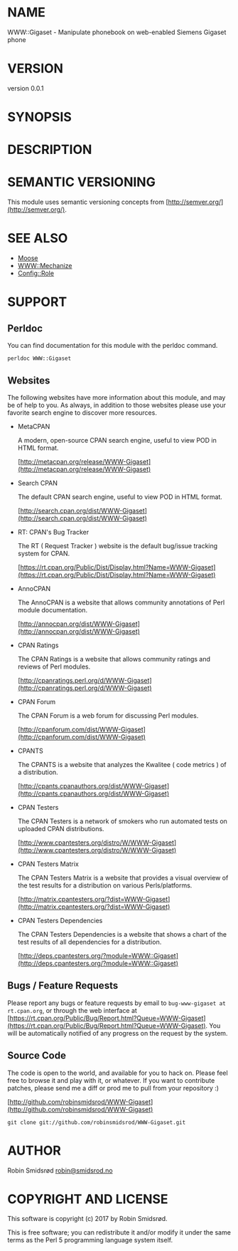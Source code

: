 # NAME

WWW::Gigaset - Manipulate phonebook on web-enabled Siemens Gigaset phone

# VERSION

version 0.0.1

# SYNOPSIS

# DESCRIPTION

# SEMANTIC VERSIONING

This module uses semantic versioning concepts from [http://semver.org/](http://semver.org/).

# SEE ALSO

- [Moose](https://metacpan.org/pod/Moose)
- [WWW::Mechanize](https://metacpan.org/pod/WWW::Mechanize)
- [Config::Role](https://metacpan.org/pod/Config::Role)

# SUPPORT

## Perldoc

You can find documentation for this module with the perldoc command.

    perldoc WWW::Gigaset

## Websites

The following websites have more information about this module, and may be of help to you. As always,
in addition to those websites please use your favorite search engine to discover more resources.

- MetaCPAN

    A modern, open-source CPAN search engine, useful to view POD in HTML format.

    [http://metacpan.org/release/WWW-Gigaset](http://metacpan.org/release/WWW-Gigaset)

- Search CPAN

    The default CPAN search engine, useful to view POD in HTML format.

    [http://search.cpan.org/dist/WWW-Gigaset](http://search.cpan.org/dist/WWW-Gigaset)

- RT: CPAN's Bug Tracker

    The RT ( Request Tracker ) website is the default bug/issue tracking system for CPAN.

    [https://rt.cpan.org/Public/Dist/Display.html?Name=WWW-Gigaset](https://rt.cpan.org/Public/Dist/Display.html?Name=WWW-Gigaset)

- AnnoCPAN

    The AnnoCPAN is a website that allows community annotations of Perl module documentation.

    [http://annocpan.org/dist/WWW-Gigaset](http://annocpan.org/dist/WWW-Gigaset)

- CPAN Ratings

    The CPAN Ratings is a website that allows community ratings and reviews of Perl modules.

    [http://cpanratings.perl.org/d/WWW-Gigaset](http://cpanratings.perl.org/d/WWW-Gigaset)

- CPAN Forum

    The CPAN Forum is a web forum for discussing Perl modules.

    [http://cpanforum.com/dist/WWW-Gigaset](http://cpanforum.com/dist/WWW-Gigaset)

- CPANTS

    The CPANTS is a website that analyzes the Kwalitee ( code metrics ) of a distribution.

    [http://cpants.cpanauthors.org/dist/WWW-Gigaset](http://cpants.cpanauthors.org/dist/WWW-Gigaset)

- CPAN Testers

    The CPAN Testers is a network of smokers who run automated tests on uploaded CPAN distributions.

    [http://www.cpantesters.org/distro/W/WWW-Gigaset](http://www.cpantesters.org/distro/W/WWW-Gigaset)

- CPAN Testers Matrix

    The CPAN Testers Matrix is a website that provides a visual overview of the test results for a distribution on various Perls/platforms.

    [http://matrix.cpantesters.org/?dist=WWW-Gigaset](http://matrix.cpantesters.org/?dist=WWW-Gigaset)

- CPAN Testers Dependencies

    The CPAN Testers Dependencies is a website that shows a chart of the test results of all dependencies for a distribution.

    [http://deps.cpantesters.org/?module=WWW::Gigaset](http://deps.cpantesters.org/?module=WWW::Gigaset)

## Bugs / Feature Requests

Please report any bugs or feature requests by email to `bug-www-gigaset at rt.cpan.org`, or through
the web interface at [https://rt.cpan.org/Public/Bug/Report.html?Queue=WWW-Gigaset](https://rt.cpan.org/Public/Bug/Report.html?Queue=WWW-Gigaset). You will be automatically notified of any
progress on the request by the system.

## Source Code

The code is open to the world, and available for you to hack on. Please feel free to browse it and play
with it, or whatever. If you want to contribute patches, please send me a diff or prod me to pull
from your repository :)

[http://github.com/robinsmidsrod/WWW-Gigaset](http://github.com/robinsmidsrod/WWW-Gigaset)

    git clone git://github.com/robinsmidsrod/WWW-Gigaset.git

# AUTHOR

Robin Smidsrød <robin@smidsrod.no>

# COPYRIGHT AND LICENSE

This software is copyright (c) 2017 by Robin Smidsrød.

This is free software; you can redistribute it and/or modify it under
the same terms as the Perl 5 programming language system itself.
